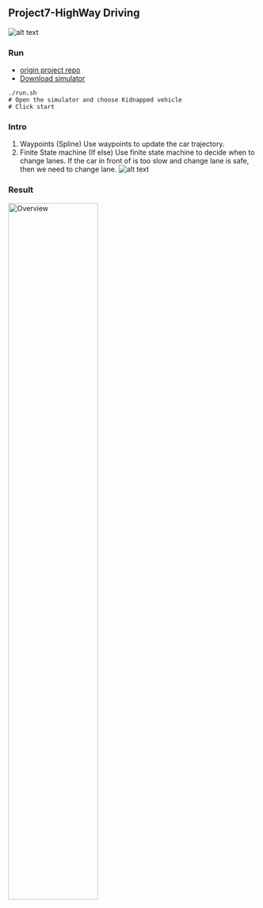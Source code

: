 ## Project7-HighWay Driving
![alt text](/Project7-Kidnapped-Vehicle-Project/results/Project7.png)
###  Run
- [origin project repo](https://github.com/udacity/CarND-Path-Planning-Project)  
- [Download simulator](https://github.com/udacity/self-driving-car-sim/releases/tag/T3_v1.2)  
```
./run.sh
# Open the simulator and choose Kidnapped vehicle
# Click start
```
### Intro 
1. Waypoints (Spline)
Use waypoints to update the car trajectory.
2. Finite State machine (If else)
Use finite state machine to decide when to change lanes. If the car in front of is too slow and change lane is safe, then we need to change lane.
![alt text](/Project7-Kidnapped-Vehicle-Project/results/change_lane.png) 

### Result
<img src="./Project7-Highway-Driving/results/result.jpg" alt="Overview" width="60%" height="60%"></a>